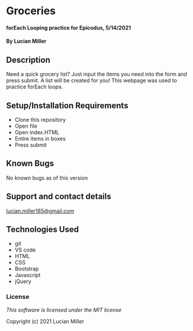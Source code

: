 # Groceries

#### forEach Looping practice for Epicodus, 5/14/2021

#### By Lucian Miller

## Description

Need a quick grocery list? Just input the items you need into the form and press submit. A list will be created for you! This webpage was used to practice forEach loops.

## Setup/Installation Requirements

* Clone this repository
* Open file
* Open index.HTML
* Entire items in boxes
* Press submit

## Known Bugs

No known bugs as of this version

## Support and contact details

lucian.miller185@gmail.com

## Technologies Used

* git
* VS code
* HTML
* CSS
* Bootstrap
* Javascript
* jQuery

### License

*This software is licensed under the MIT license*

Copyright (c) 2021 Lucian Miller

